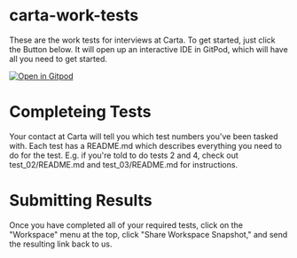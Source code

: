 # carta-work-tests
These are the work tests for interviews at Carta. To get started, just click the Button below. It will open up an interactive IDE in GitPod, which will have all you need to get started.

[![Open in Gitpod](https://gitpod.io/button/open-in-gitpod.svg)](https://gitpod.io/#https://github.com/carta-healthcare/carta-work-tests)

# Completeing Tests
Your contact at Carta will tell you which test numbers you've been tasked with. Each test has a 
README.md which describes everything you need to do for the test. E.g. if you're told to do tests 2 and 4, check out
test_02/README.md and test_03/README.md for instructions.

# Submitting Results
Once you have completed all of your required tests, click on the "Workspace" menu at the top, click "Share Workspace Snapshot," and send the resulting
link back to us.
